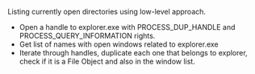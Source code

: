 Listing currently open directories using low-level approach.

* Open a handle to explorer.exe with PROCESS_DUP_HANDLE and PROCESS_QUERY_INFORMATION rights.
* Get list of names with open windows related to explorer.exe
* Iterate through handles, duplicate each one that belongs to explorer, check if it is a File Object and also in the window list.
